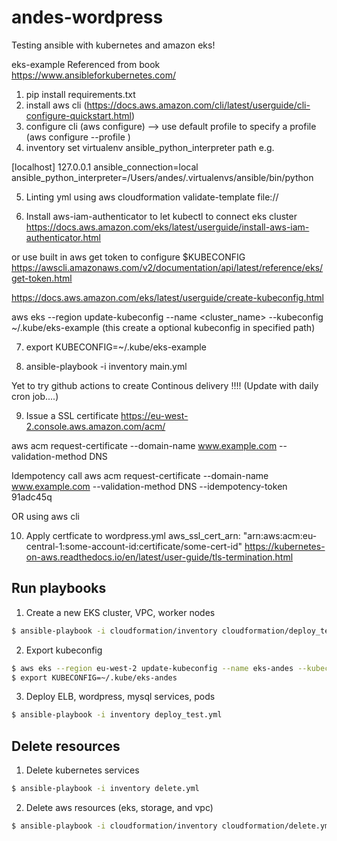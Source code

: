 # andes-wordpress
Testing ansible with kubernetes and amazon eks!


eks-example
Referenced from book https://www.ansibleforkubernetes.com/


1. pip install requirements.txt
2. install aws cli
(https://docs.aws.amazon.com/cli/latest/userguide/cli-configure-quickstart.html)
3. configure cli (aws configure) --> use default profile
    to specify a profile (aws configure --profile <name>)
4. inventory set virtualenv ansible_python_interpreter path
e.g. 

[localhost]
127.0.0.1 ansible_connection=local ansible_python_interpreter=/Users/andes/.virtualenvs/ansible/bin/python


5. Linting yml using aws cloudformation validate-template file://<yml file>

6. Install aws-iam-authenticator to let kubectl to connect eks cluster
https://docs.aws.amazon.com/eks/latest/userguide/install-aws-iam-authenticator.html

or use built in aws get token to configure $KUBECONFIG
https://awscli.amazonaws.com/v2/documentation/api/latest/reference/eks/get-token.html

https://docs.aws.amazon.com/eks/latest/userguide/create-kubeconfig.html

aws eks --region <region-code> update-kubeconfig --name <cluster_name> --kubeconfig ~/.kube/eks-example
(this create a optional kubeconfig in specified path)

7. export KUBECONFIG=~/.kube/eks-example

8. ansible-playbook -i inventory main.yml


Yet to try github actions to create Continous delivery !!!! (Update with daily cron job....)

9. Issue a SSL certificate
https://eu-west-2.console.aws.amazon.com/acm/

aws acm request-certificate --domain-name www.example.com --validation-method DNS

Idempotency call
aws acm request-certificate --domain-name www.example.com --validation-method DNS --idempotency-token 91adc45q

OR using aws cli 


10. Apply certficate to wordpress.yml
aws_ssl_cert_arn: "arn:aws:acm:eu-central-1:some-account-id:certificate/some-cert-id"
https://kubernetes-on-aws.readthedocs.io/en/latest/user-guide/tls-termination.html


## Run playbooks
1. Create a new EKS cluster, VPC, worker nodes    
```bash
$ ansible-playbook -i cloudformation/inventory cloudformation/deploy_test.yml
```
2. Export kubeconfig
```bash
$ aws eks --region eu-west-2 update-kubeconfig --name eks-andes --kubeconfig ~/.kube/eks-andes
$ export KUBECONFIG=~/.kube/eks-andes
```
3. Deploy ELB, wordpress, mysql services, pods
```bash
$ ansible-playbook -i inventory deploy_test.yml
```

## Delete resources

1. Delete kubernetes services
```bash
$ ansible-playbook -i inventory delete.yml
```

2. Delete aws resources (eks, storage, and vpc)
```bash
$ ansible-playbook -i cloudformation/inventory cloudformation/delete.yml
```
